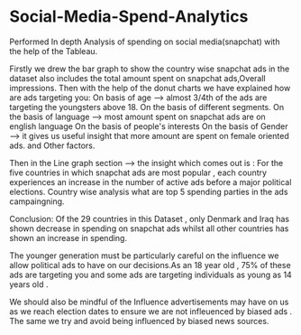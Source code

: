 # Social-Media-Spend-Analytics

Performed In depth Analysis of spending on social media(snapchat) with the help of the Tableau.

Firstly we drew the bar graph to show the country wise snapchat ads in the dataset also includes the total amount spent on snapchat ads,Overall impressions.
Then with the help of the donut charts we have explained how are ads targeting you: 
On basis of age -->  almost 3/4th of the ads are targeting the youngsters above 18.
On the basis of different segments.
On the basis of language --> most amount spent on snapchat ads are on english language
On the basis of people's interests
On the basis of Gender --> it gives us useful insight that more amount are spent on female oriented ads.
and Other factors.

Then in the Line graph section --> the insight which comes out is :
For the five countries in which snapchat ads are most popular , each country experiences an increase in the number of active ads before a major political elections.
Country wise analysis what are top 5 spending parties in the ads campaingning.

Conclusion:
Of the 29 countries in this Dataset , only Denmark and Iraq has shown decrease in spending on snapchat ads whilst all other countries has shown an increase in spending.

The younger generation must be particularly careful on the influence we allow political ads to have on our decisions.As an 18 year old , 75% of these ads are targeting you and some ads are targeting individuals as young as 14 years old .

We should also be mindful of the Influence advertisements may have on us as we reach election dates to ensure we are not infleuenced by biased ads . The same we try and avoid being influenced by biased news sources.  
